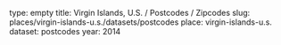 type: empty
title: Virgin Islands, U.S. / Postcodes / Zipcodes
slug: places/virgin-islands-u.s./datasets/postcodes
place: virgin-islands-u.s.
dataset: postcodes
year: 2014
